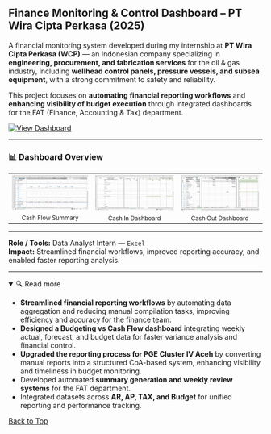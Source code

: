 ## Finance Monitoring & Control Dashboard – PT Wira Cipta Perkasa (2025)

A financial monitoring system developed during my internship at **PT Wira Cipta Perkasa (WCP)** — an Indonesian company specializing in **engineering, procurement, and fabrication services** for the oil & gas industry, including **wellhead control panels, pressure vessels, and subsea equipment**, with a strong commitment to safety and reliability.

This project focuses on **automating financial reporting workflows** and **enhancing visibility of budget execution** through integrated dashboards for the FAT (Finance, Accounting & Tax) department.

[![View Dashboard](https://img.shields.io/badge/View-Dashboard-blue)](<!-- ADD_DASHBOARD_LINK -->)

---

### 📊 Dashboard Overview

<table>
<tr>
<td align="center"><img src="https://raw.githubusercontent.com/rizalarb/Finance-Monitoring-Control-Dashboard/master/CF_SUMMARY.PNG" width="260"/><br><sub>Cash Flow Summary</sub></td>
<td align="center"><img src="https://raw.githubusercontent.com/rizalarb/Finance-Monitoring-Control-Dashboard/master/CASH%20IN.PNG" width="260"/><br><sub>Cash In Dashboard</sub></td>
<td align="center"><img src="https://raw.githubusercontent.com/rizalarb/Finance-Monitoring-Control-Dashboard/master/CASH-OUT.png" width="260"/><br><sub>Cash Out Dashboard</sub></td>
</tr>
</table>


---

**Role / Tools:** Data Analyst Intern — `Excel`  
**Impact:** Streamlined financial workflows, improved reporting accuracy, and enabled faster reporting analysis.

---

<details open>
<summary>🔍 Read more</summary>

- **Streamlined financial reporting workflows** by automating data aggregation and reducing manual compilation tasks, improving efficiency and accuracy for the finance team.  
- **Designed a Budgeting vs Cash Flow dashboard** integrating weekly actual, forecast, and budget data for faster variance analysis and financial control.  
- **Upgraded the reporting process for PGE Cluster IV Aceh** by converting manual reports into a structured CoA-based system, enhancing visibility and timeliness in budget monitoring.  
- Developed automated **summary generation and weekly review systems** for the FAT department.  
- Integrated datasets across **AR, AP, TAX, and Budget** for unified reporting and performance tracking.

</details>

[Back to Top](#finance-monitoring--control-dashboard--pt-wira-cipta-perkasa-2025)
